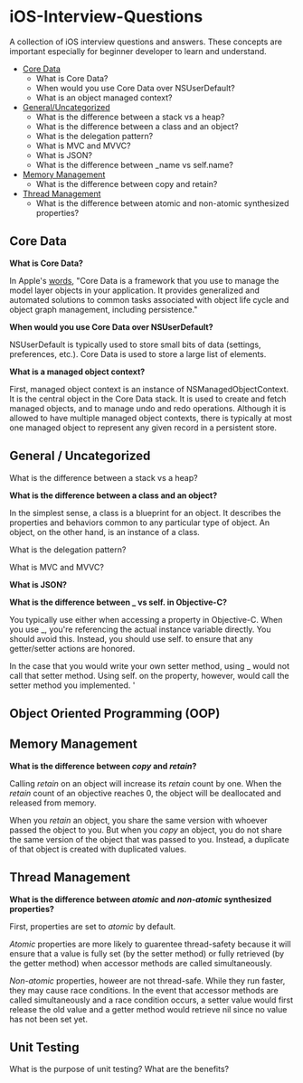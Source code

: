 # iOS-Interview-Questions

A collection of iOS interview questions and answers. These concepts are important especially for beginner developer to learn and understand.

- [Core Data](https://github.com/onthecodepath/iOS-Interview-Questions#core-data)
    - What is Core Data?
    - When would you use Core Data over NSUserDefault?
    - What is an object managed context?
- [General/Uncategorized](https://github.com/onthecodepath/iOS-Interview-Questions#general--uncategorized)
    - What is the difference between a stack vs a heap?
    - What is the difference between a class and an object?
    - What is the delegation pattern?
    - What is MVC and MVVC?
    - What is JSON?
    - What is the difference between _name vs self.name?
- [Memory Management](https://github.com/onthecodepath/iOS-Interview-Questions#memory-management)
    - What is the difference between copy and retain?
- [Thread Management](https://github.com/onthecodepath/iOS-Interview-Questions#thread-management)
    - What is the difference between atomic and non-atomic synthesized properties?


## Core Data
**What is Core Data?**

In Apple's [words](https://developer.apple.com/library/content/documentation/Cocoa/Conceptual/CoreData/index.html?utm_source=iosstash.io), "Core Data is a framework that you use to manage the model layer objects in your application. It provides generalized and automated solutions to common tasks associated with object life cycle and object graph management, including persistence."

**When would you use Core Data over NSUserDefault?**

NSUserDefault is typically used to store small bits of data (settings, preferences, etc.). Core Data is used to store a large list of elements. 

**What is a managed object context?**

First, managed object context is an instance of NSManagedObjectContext. It is the central object in the Core Data stack. It is used to create and fetch managed objects, and to manage undo and redo operations. Although it is allowed to have multiple managed object contexts, there is typically at most one managed object to represent any given record in a persistent store.

## General / Uncategorized
What is the difference between a stack vs a heap?

**What is the difference between a class and an object?**

In the simplest sense, a class is a blueprint for an object. It describes the properties and behaviors common to any particular type of object. An object, on the other hand, is an instance of a class.

What is the delegation pattern?

What is MVC and MVVC?

**What is JSON?**

**What is the difference between _ vs self. in Objective-C?**

You typically use either when accessing a property in Objective-C. When you use _, you're referencing the actual instance variable directly. You should avoid this. Instead, you should use self. to ensure that any getter/setter actions are honored. 

In the case that you would write your own setter method, using _ would not call that setter method. Using self. on the property, however, would call the setter method you implemented. '

## Object Oriented Programming (OOP)

## Memory Management

**What is the difference between *copy* and *retain*?**

Calling *retain* on an object will increase its *retain* count by one. When the *retain* count of an objective reaches 0, the object will be deallocated and released from memory.

When you *retain* an object, you share the same version with whoever passed the object to you. But when you *copy* an object, you do not share the same version of the object that was passed to you. Instead, a duplicate of that object is created with duplicated values.

## Thread Management

**What is the difference between *atomic* and *non-atomic* synthesized properties?**

First, properties are set to *atomic* by default. 

*Atomic* properties are more likely to guarentee thread-safety because it will ensure that a value is fully set (by the setter method) or fully retrieved (by the getter method) when accessor methods are called simultaneously.

*Non-atomic* properties, howeer are not thread-safe. While they run faster, they may cause race conditions. In the event that accessor methods are called simultaneously and a race condition occurs, a setter value would first release the old value and a getter method would retrieve nil since no value has not been set yet.

## Unit Testing

What is the purpose of unit testing? What are the benefits?


